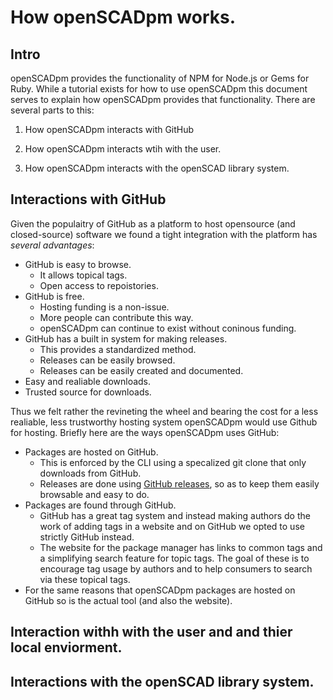 # How openSCADpm works.

## Intro
openSCADpm provides the functionality of NPM for Node.js or Gems for Ruby. While a tutorial exists for how to use openSCADpm this document serves to explain how openSCADpm provides that functionality. There are several parts to this:

1. How openSCADpm interacts with GitHub

2. How openSCADpm interacts wtih with the user.

3. How openSCADpm interacts with the openSCAD library system.

## Interactions with GitHub

Given the populaitry of GitHub as a platform to host opensource (and closed-source) software we found a tight integration with the platform has _several advantages_:

* GitHub is easy to browse.
  * It allows topical tags.
  * Open access to repoistories.
* GitHub is free. 
  * Hosting funding is a non-issue.
  * More people can contribute this way.
  * openSCADpm can continue to exist without coninous funding.
* GitHub has a built in system for making releases.
  * This provides a standardized method.
  * Releases can be easily browsed.
  * Releases can be easily created and documented.
* Easy and realiable downloads.
* Trusted source for downloads.

Thus we felt rather the revineting the wheel and bearing  the cost for a less realiable, less trustworthy hosting system openSCADpm would use Github for hosting. Briefly here are the ways openSCADpm uses GitHub:

* Packages are hosted on GitHub.
  * This is enforced by the CLI using a specalized git clone that only downloads from GitHub.
  * Releases are done using [GitHub releases](https://help.github.com/articles/about-releases/), so as to keep them easily browsable and easy to do.
* Packages are found through GitHub.
  * GitHub has a great tag system and instead making authors do the work of adding tags in a website and on GitHub we opted to use strictly GitHub instead. 
  * The website for the package manager has links to common tags and a simplifying search feature for topic tags. The goal of these is to encourage tag usage by authors and to help consumers to search via these topical tags.
* For the same reasons that openSCADpm packages are hosted on GitHub so is the actual tool (and also the website).

 

## Interaction withh with the user and and thier local enviorment.

## Interactions with the openSCAD library system.

